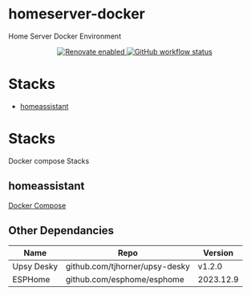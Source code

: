 # homeserver-docker

Home Server Docker Environment

<!-- markdownlint-disable no-inline-html -->

<p align="center">
<!--
  <a href="https://github.com/prettier/prettier#readme">
    <img alt="code style" src="https://img.shields.io/badge/code_style-prettier-ff69b4.svg?style=flat-square">
  </a>
  <a href="https://conventionalcommits.org">
    <img alt="Conventional Commits: 1.0.0" src="https://img.shields.io/badge/Conventional%20Commits-1.0.0-yellow.svg?style=flat-square">
  </a>
-->
    <a href="https://renovatebot.com">
    <img alt="Renovate enabled" src="https://img.shields.io/badge/renovate-enabled-brightgreen.svg?style=flat-square">
    </a>
    <!-- create link action & badge -->
    <a href="https://github.com/renovatebot/github-action/actions">
      <img alt="GitHub workflow status" src="https://img.shields.io/github/actions/workflow/status/jacobfg/homeserver-docker/renovatebot.yml?style=flat-square">
    </a>
</p>

# Stacks

- [homeassistant](#homeassistant)

# Stacks

Docker compose Stacks

## homeassistant

[Docker Compose](homeassistant/docker-compose.yml)

## Other Dependancies

| Name | Repo | Version |
|------|------|---------|
| Upsy Desky | github.com/tjhorner/upsy-desky | v1.2.0 |
| ESPHome | github.com/esphome/esphome | 2023.12.9 |